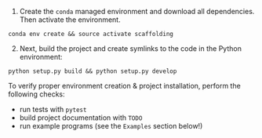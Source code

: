 
1. Create the `conda` managed environment and download all dependencies. Then activate the environment.

```
conda env create && source activate scaffolding
```

2. Next, build the project and create symlinks to the code in the Python environment:

```
python setup.py build && python setup.py develop
```


To verify proper environment creation & project installation, perform the following checks:

- run tests with `pytest`
- build project documentation with `TODO`
- run example programs (see the `Examples` section below!)

